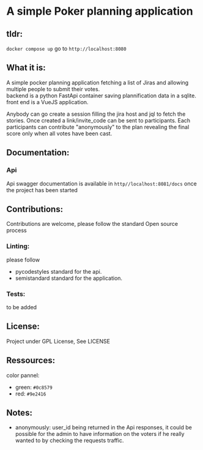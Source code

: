 # A simple Poker planning application

## tldr:
`docker compose up`
go to `http://localhost:8080`

## What it is:
A simple pocker planning application fetching a list of Jiras and allowing multiple people to submit their votes.  
backend is a python FastApi container saving plannification data in a sqlite.  
front end is a VueJS application.  

Anybody can go create a session filling the jira host and jql to fetch the stories.
Once created a link/invite_code can be sent to participants.
Each participants can contribute "anonymously" to the plan revealing the final score only when all votes have been cast.

## Documentation:

### Api
Api swagger documentation is available in `http//localhost:8081/docs` once the project has been started

## Contributions:
Contributions are welcome, please follow the standard Open source process

### Linting:
please follow
* pycodestyles standard for the api.
* semistandard standard for the application.

### Tests:
to be added

## License:
Project under GPL License, See LICENSE

## Ressources:
color pannel:
* green: `#0c8579`
* red: `#9e2416`

## Notes:
* anonymously: user_id being returned in the Api responses, it could be possible for the admin to have information on the voters if he really wanted to by checking the requests traffic.